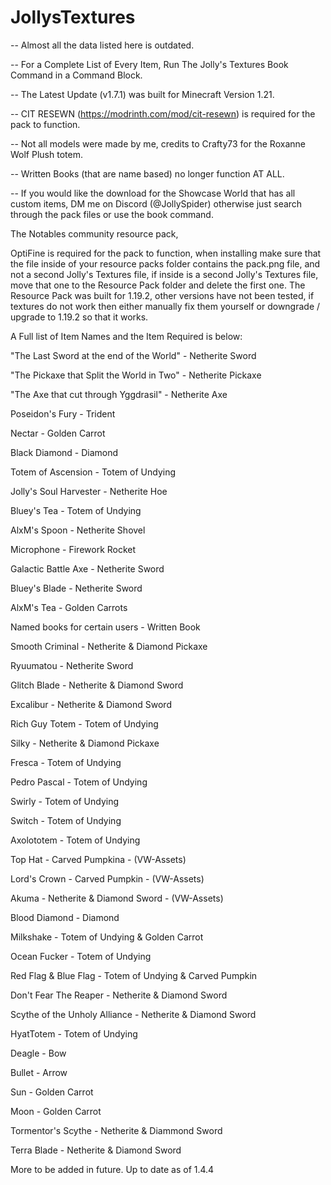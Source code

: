 # JollysTextures


-- Almost all the data listed here is outdated. 

-- For a Complete List of Every Item, Run The Jolly's Textures Book Command in a Command Block.

-- The Latest Update (v1.7.1) was built for Minecraft Version 1.21.

-- CIT RESEWN (https://modrinth.com/mod/cit-resewn) is required for the pack to function.

-- Not all models were made by me, credits to Crafty73 for the Roxanne Wolf Plush totem.

-- Written Books (that are name based) no longer function AT ALL.

-- If you would like the download for the Showcase World that has all custom items, DM me on Discord (@JollySpider) otherwise just search through the pack files or use the book command.


The Notables community resource pack,

OptiFine is required for the pack to function, when installing make sure that the file inside of your resource packs folder contains the pack.png file, and not a second Jolly's Textures file, if inside is a second Jolly's Textures file, move that one to the Resource Pack folder and delete the first one. The Resource Pack was built for 1.19.2,
other versions have not been tested, if textures do not work then either manually fix them yourself or downgrade / upgrade to 1.19.2 so that it works.

A Full list of Item Names and the Item Required is below:

"The Last Sword at the end of the World" - Netherite Sword

"The Pickaxe that Split the World in Two" - Netherite Pickaxe

"The Axe that cut through Yggdrasil" - Netherite Axe

Poseidon's Fury - Trident

Nectar - Golden Carrot

Black Diamond - Diamond

Totem of Ascension - Totem of Undying

Jolly's Soul Harvester - Netherite Hoe

Bluey's Tea - Totem of Undying

AlxM's Spoon - Netherite Shovel

Microphone - Firework Rocket

Galactic Battle Axe - Netherite Sword

Bluey's Blade - Netherite Sword

AlxM's Tea - Golden Carrots

Named books for certain users - Written Book

Smooth Criminal - Netherite & Diamond Pickaxe

Ryuumatou - Netherite Sword

Glitch Blade - Netherite & Diamond Sword

Excalibur - Netherite & Diamond Sword

Rich Guy Totem - Totem of Undying

Silky - Netherite & Diamond Pickaxe 

Fresca - Totem of Undying

Pedro Pascal - Totem of Undying

Swirly - Totem of Undying

Switch - Totem of Undying

Axolototem - Totem of Undying

Top Hat - Carved Pumpkina - (VW-Assets)

Lord's Crown - Carved Pumpkin - (VW-Assets)

Akuma - Netherite & Diamond Sword - (VW-Assets)

Blood Diamond - Diamond

Milkshake - Totem of Undying & Golden Carrot

Ocean Fucker - Totem of Undying

Red Flag & Blue Flag - Totem of Undying & Carved Pumpkin

Don't Fear The Reaper - Netherite & Diamond Sword

Scythe of the Unholy Alliance - Netherite & Diamond Sword

HyatTotem - Totem of Undying

Deagle - Bow

Bullet - Arrow

Sun - Golden Carrot

Moon - Golden Carrot

Tormentor's Scythe - Netherite & Diammond Sword

Terra Blade - Netherite & Diamond Sword

More to be added in future.
Up to date as of 1.4.4
